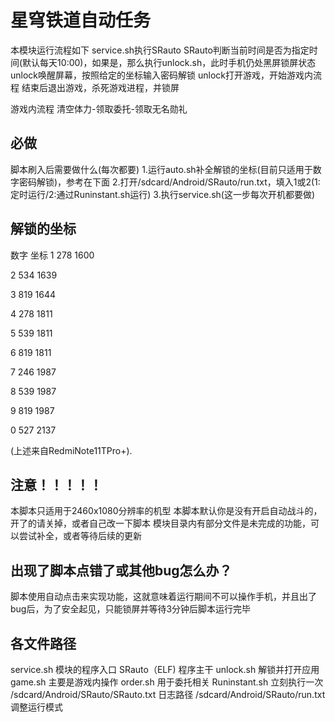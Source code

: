 # 星穹铁道自动任务

本模块运行流程如下
service.sh执行SRauto
SRauto判断当前时间是否为指定时间(默认每天10:00)，如果是，那么执行unlock.sh，此时手机仍处黑屏锁屏状态
unlock唤醒屏幕，按照给定的坐标输入密码解锁
unlock打开游戏，开始游戏内流程
结束后退出游戏，杀死游戏进程，并锁屏

游戏内流程
    清空体力-领取委托-领取无名勋礼

## 必做
脚本刷入后需要做什么(每次都要)
1.运行auto.sh补全解锁的坐标(目前只适用于数字密码解锁)，参考在下面
2.打开/sdcard/Android/SRauto/run.txt，填入1或2(1:定时运行/2:通过Runinstant.sh运行)
3.执行service.sh(这一步每次开机都要做)

## 解锁的坐标
数字 坐标
1 278 1600

2 534 1639

3 819 1644

4 278 1811

5 539 1811

6 819 1811

7 246 1987

8 539 1987

9 819 1987

0 527 2137

(上述来自RedmiNote11TPro+).


## 注意！！！！！
本脚本只适用于2460x1080分辨率的机型
本脚本默认你是没有开启自动战斗的，开了的请关掉，或者自己改一下脚本
模块目录内有部分文件是未完成的功能，可以尝试补全，或者等待后续的更新


## 出现了脚本点错了或其他bug怎么办？
脚本使用自动点击来实现功能，这就意味着运行期间不可以操作手机，并且出了bug后，为了安全起见，只能锁屏并等待3分钟后脚本运行完毕

## 各文件路径
service.sh                      模块的程序入口
SRauto（ELF)                        程序主干
unlock.sh                      解锁并打开应用
game.sh                     主要是游戏内操作
order.sh                         用于委托相关
Runinstant.sh                    立刻执行一次
/sdcard/Android/SRauto/SRauto.txt   日志路径
/sdcard/Android/SRauto/run.txt   调整运行模式
